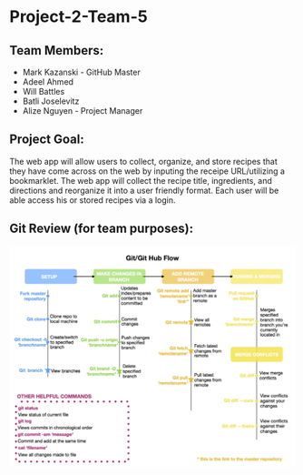 # Project-2-Team-5

## Team Members:
* Mark Kazanski - GitHub Master
* Adeel Ahmed
* Will Battles
* Batli Joselevitz
* Alize Nguyen - Project Manager

## Project Goal:
The web app will allow users to collect, organize, and store recipes that they have come across on the web by inputing the receipe URL/utilizing a bookmarklet. The web app will collect the recipe title, ingredients, and directions and reorganize it into a user friendly format. Each user will be able access his or stored recipes via a login. 

## Git Review (for team purposes):
![Github Review Diagram](/git-flowchart.jpg)
